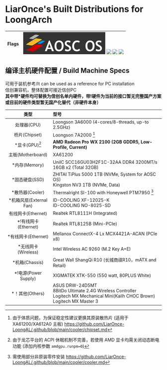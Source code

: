 # LiarOnce's Built Distributions for LoongArch
|   Flags   |   ![](./aosc-os-flag_compressed.png) ![](https://img.shields.io/static/v1?style=for-the-badge&message=Arch+Linux&color=1793D1&logo=Arch+Linux&logoColor=FFFFFF&label=) ![](https://img.shields.io/static/v1?style=for-the-badge&message=Debian&color=A81D33&logo=Debian&logoColor=FFFFFF&label=) ![](https://img.shields.io/static/v1?style=for-the-badge&message=Deepin&color=007CFF&logo=deepin&logoColor=FFFFFF&label=)   |
| ---- | ---- |

## 编译主机硬件配置 / Build Machine Specs
可用于装机参考/It can be used as a reference for PC installation  
信创兼容机，整体配置可接近信创PC  
**其中带*硬件均可替换为信创名单内硬件，带!硬件为当前的接口暂无完整国产方案或目前的硬件类型暂无国产化替代（非硬件本身）**  

|          类型           | 型号                                                         |
| :---------------------: | :----------------------------------------------------------- |
|       处理器(CPU)       | Loongson 3A6000 (4-cores/8-threads, up-to 2.5GHz)                      |
|      桥片(Chipset)      | Loongson 7A2000 [^2]                                              |
|       *显卡(GPU)[^5]    | **AMD Radeon Pro WX 2100 (2GB GDDR5, Low-Profile, Current)** |
|    主板(Motherboard)    | XA61200                                                      |
|      *内存(Memory)      | UniIC SCC16GU03H2F1C-32AA DDR4 3200MT/s 16GB x2 (Total 32GB) |
|     *固态硬盘(SSD)      | ZHITAI TiPlus 5000 1TB (NVMe, System for AOSC OS) <br /> Kingston NV3 1TB (NVMe, Data) |
|     *散热器(Cooler)     | Thermalright SI-100 with Honeywell PTM7950 [^4]                   |
| *机箱风扇(External Fan) | ID-COOLING XF-12025-K <br /> ID-COOLING NO-8025-SD           |
|   有线网卡(Ethernet)    | Realtek RTL8111H (Integrated)                                |
|  *!有线网卡(Ethernet)   | Realtek RTL8125B (Mini-PCIe)                                 |
|  *有线网卡(Ethernet)   | Mellanox ConnectX-4 Lx MCX4421A-ACAN (PCIe x8)               |
|  *无线网卡(Wireless)   | Intel Wireless AC 9260 (M.2 Key A+E)                         |
|     *机箱(Chassis)      | Great Wall ShangQi R10 (长城商祺R10，mATX and Retail)        |
|  *!电源(Power Supply)   | XIGMATEK XTK-550 (550 watt, 80PLUS White)                   |
|  *！其他(Others)         | ASUS DRW-24D5MT <br /> 8BitDo Ultimate 2.4G Wireless Controller <br /> Logitech MX Mechanical Mini(Kailh CHOC Brown) <br /> Logitech MX Master 3 |

[^2]: 由于体质问题，为保证稳定性建议更换其原装散热片 (适用于 XA61200/XA612A0 主板) https://github.com/LiarOnce-LoongAL/.github/blob/main/cooler/chipset.md
[^4]: 需使用部分非原装零件安装 https://github.com/LiarOnce-LoongAL/.github/blob/main/cooler/cooler.md
[^5]: 由于龙芯平台的 ACPI 休眠机制不完善，若使用 AMD 显卡均需关闭动态断电功能 (添加内核参数 `amdgpu.runpm=0`)   
